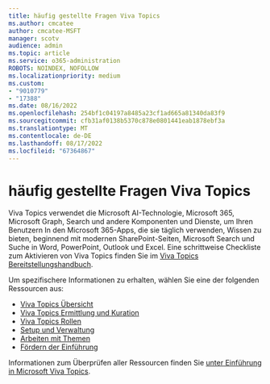 ```yaml
---
title: häufig gestellte Fragen Viva Topics
ms.author: cmcatee
author: cmcatee-MSFT
manager: scotv
audience: admin
ms.topic: article
ms.service: o365-administration
ROBOTS: NOINDEX, NOFOLLOW
ms.localizationpriority: medium
ms.custom:
- "9010779"
- "17388"
ms.date: 08/16/2022
ms.openlocfilehash: 254bf1c04197a8485a23cf1ad665a81340da83f9
ms.sourcegitcommit: cfb31af0138b5370c878e0801441eab1878ebf3a
ms.translationtype: MT
ms.contentlocale: de-DE
ms.lasthandoff: 08/17/2022
ms.locfileid: "67364867"
---
```

# <a name="viva-topics-faq"></a>häufig gestellte Fragen Viva Topics

Viva Topics verwendet die Microsoft AI-Technologie, Microsoft 365, Microsoft Graph, Search und andere Komponenten und Dienste, um Ihren Benutzern In den Microsoft 365-Apps, die sie täglich verwenden, Wissen zu bieten, beginnend mit modernen SharePoint-Seiten, Microsoft Search und Suche in Word, PowerPoint, Outlook und Excel. Eine schrittweise Checkliste zum Aktivieren von Viva Topics finden Sie im [Viva Topics Bereitstellungshandbuch](https://go.microsoft.com/fwlink/?linkid=2201621).

Um spezifischere Informationen zu erhalten, wählen Sie eine der folgenden Ressourcen aus:

- [Viva Topics Übersicht](https://docs.microsoft.com/viva/topics/topic-experiences-overview)
- [Viva Topics Ermittlung und Kuration](https://docs.microsoft.com/viva/topics/topic-experiences-discovery-curation)
- [Viva Topics Rollen](https://docs.microsoft.com/viva/topics/topic-experiences-roles)
- [Setup und Verwaltung](https://docs.microsoft.com/viva/topics/topic-experiences-security-privacy)
- [Arbeiten mit Themen](https://docs.microsoft.com/viva/topics/get-started-with-viva-topics)
- [Fördern der Einführung](https://docs.microsoft.com/viva/topics/topics-adoption-getstarted)

Informationen zum Überprüfen aller Ressourcen finden Sie [unter Einführung in Microsoft Viva Topics](https://docs.microsoft.com/viva/topics/).